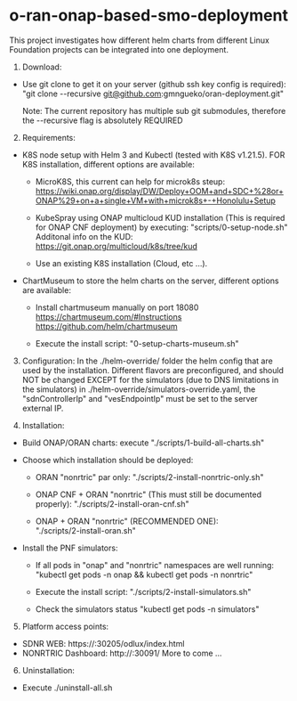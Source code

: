 # o-ran-onap-based-smo-deployment

This project investigates how different helm charts from different 
Linux Foundation projects can be integrated into one deployment.

1. Download:
* Use git clone to get it on your server (github ssh key config is required):
	"git clone --recursive git@github.com:gmngueko/oran-deployment.git"
  
  Note: The current repository has multiple sub git submodules, therefore the --recursive flag is absolutely REQUIRED
  
2. Requirements:
* K8S node setup with Helm 3 and Kubectl (tested with K8S v1.21.5). 
  FOR K8S installation, different options are available:
	- MicroK8S, this current can help for microk8s steup: 
            https://wiki.onap.org/display/DW/Deploy+OOM+and+SDC+%28or+ONAP%29+on+a+single+VM+with+microk8s+-+Honolulu+Setup

	- KubeSpray using ONAP multicloud KUD installation (This is required for ONAP CNF deployment) by executing: 
            "scripts/0-setup-node.sh"   
            Additonal info on the KUD: https://git.onap.org/multicloud/k8s/tree/kud

	- Use an existing K8S installation (Cloud, etc ...). 

* ChartMuseum to store the helm charts on the server, different options are available:
	- Install chartmuseum manually on port 18080 
                https://chartmuseum.com/#Instructions
		https://github.com/helm/chartmuseum
    
	- Execute the install script:
            "0-setup-charts-museum.sh"

3. Configuration:
	In the ./helm-override/ folder the helm config that are used by the installation. 
	Different flavors are preconfigured, and should NOT be changed EXCEPT for the simulators (due to DNS limitations in the simulators)
	in ./helm-override/simulators-override.yaml, the "sdnControllerIp" and "vesEndpointIp" must be set to the server external IP.

4. Installation:
* Build ONAP/ORAN charts: execute "./scripts/1-build-all-charts.sh"
* Choose which installation should be deployed:
	- ORAN "nonrtric" par only: 
		"./scripts/2-install-nonrtric-only.sh"

	- ONAP CNF + ORAN "nonrtric" (This must still be documented properly): 
		"./scripts/2-install-oran-cnf.sh"

	- ONAP + ORAN "nonrtric" (RECOMMENDED ONE):  
		"./scripts/2-install-oran.sh"

* Install the PNF simulators:
	- If all pods in "onap" and "nonrtric" namespaces are well running:
		"kubectl get pods -n onap && kubectl get pods -n nonrtric"

	- Execute the install script:
		"./scripts/2-install-simulators.sh"

	- Check the simulators status 
		"kubectl get pods -n simulators"
	
5. Platform access points:
* SDNR WEB: 
	https://<K8SServerIP>:30205/odlux/index.html
* NONRTRIC Dashboard: 
	http://<K8SServerIP>:30091/
  More to come ...

6. Uninstallation:
* Execute ./uninstall-all.sh 
